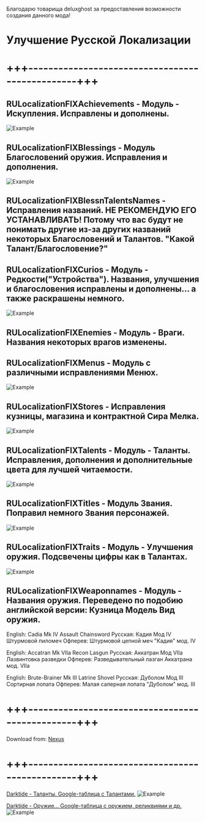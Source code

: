 Благодарю товарища deluxghost за предоставления возможности создания данного мода!

# Улучшение Русской Локализации
# +++------------------------------------------------+++

## RULocalizationFIXAchievements - Модуль - Искупления. Исправлены и дополнены.
![Example](https://staticdelivery.nexusmods.com/mods/4943/images/208/208-1717138666-2136699859.png)

## RULocalizationFIXBlessings - Модуль Благословений оружия. Исправления и дополнения.
![Example](https://staticdelivery.nexusmods.com/mods/4943/images/208/208-1717138884-1035231068.png)

## RULocalizationFIXBlessnTalentsNames - Исправления названий. НЕ РЕКОМЕНДУЮ ЕГО УСТАНАВЛИВАТЬ! Потому что вас будут не понимать другие из-за других названий некоторых Благословений и Талантов. "Какой Талант/Благословение?"

## RULocalizationFIXCurios - Модуль - Редкости("Устройства"). Названия, улучшения и благословения исправлены и дополнены... а также раскрашены немного.
![Example](https://staticdelivery.nexusmods.com/mods/4943/images/208/208-1703192331-1533517822.jpeg)

## RULocalizationFIXEnemies - Модуль - Враги. Названия некоторых врагов изменены.

## RULocalizationFIXMenus - Модуль с различными исправлениями Менюх.
![Example](https://staticdelivery.nexusmods.com/mods/4943/images/208/208-1703193008-1851224091.jpeg)

## RULocalizationFIXStores - Исправления кузницы, магазина и контрактной Сира Мелка.
![Example](https://staticdelivery.nexusmods.com/mods/4943/images/208/208-1696002886-2122201792.jpeg)

## RULocalizationFIXTalents - Модуль - Таланты. Исправления, дополнения и дополнительные цвета для лучшей читаемости.
![Example](https://staticdelivery.nexusmods.com/mods/4943/images/208/208-1717138692-1625734731.png)

## RULocalizationFIXTitles - Модуль Звания. Поправил немного Звания персонажей.
![Example](https://staticdelivery.nexusmods.com/mods/4943/images/208/208-1713884174-1958524465.png)

## RULocalizationFIXTraits - Модуль - Улучшения оружия. Подсвечены цифры как в Талантах.
![Example](https://staticdelivery.nexusmods.com/mods/4943/images/208/208-1703195005-1010646107.jpeg)

## RULocalizationFIXWeaponnames - Модуль - Названия оружия. Переведено по подобию английской версии: Кузница Модель Вид оружия.
English: Cadia Mk IV Assault Chainsword
Русская: Кадия Мод IV Штурмовой пиломеч
Офперев: Штурмовой цепной меч "Кадия" мод. IV

English: Accatran Mk VIIa Recon Lasgun
Русская: Аккатран Мод VIIa Лазвинтовка разведки
Офперев: Разведывательный лазган Аккатрана мод. VIIa

English: Brute-Brainer Mk III Latrine Shovel
Русская: Дуболом Мод III Сортирная лопата
Офперев: Малая саперная лопата "Дуболом" мод. III

# +++------------------------------------------------+++

Download from: [Nexus](https://www.nexusmods.com/warhammer40kdarktide/mods/208)
# +++------------------------------------------------+++

[Darktide - Таланты. Google-таблица с Талантами.](https://docs.google.com/spreadsheets/d/17dHDZuDqKM3MNL9VKrO2o8NfAw6uZMiSBNhaoUwxlM0/edit#gid=0)
![Example](https://i.ibb.co/S5jqPFv/Talents.jpg)

[Darktide - Оружие... Google-таблица с оружием, реликвиями и др.](https://docs.google.com/spreadsheets/d/19XepHNFdKV46kWW4CcdzM9PQyIGWJlGJcQfpfUe1mio/edit#gid=0)
![Example](https://i.ibb.co/dBKbHsg/Weapon-blesss-traits.jpg)